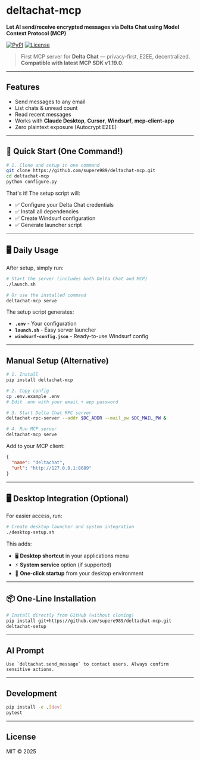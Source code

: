 # deltachat-mcp

**Let AI send/receive encrypted messages via Delta Chat using Model Context Protocol (MCP)**

[![PyPI](https://img.shields.io/pypi/v/deltachat-mcp)](https://pypi.org/project/deltachat-mcp/)
[![License](https://img.shields.io/badge/license-MIT-blue)](LICENSE)

> First MCP server for **Delta Chat** — privacy-first, E2EE, decentralized. **Compatible with latest MCP SDK v1.19.0**.

---

## Features

- Send messages to any email
- List chats & unread count
- Read recent messages
- Works with **Claude Desktop**, **Cursor**, **Windsurf**, **mcp-client-app**
- Zero plaintext exposure (Autocrypt E2EE)

---

## 🚀 Quick Start (One Command!)

```bash
# 1. Clone and setup in one command
git clone https://github.com/supere989/deltachat-mcp.git
cd deltachat-mcp
python configure.py
```

That's it! The setup script will:
- ✅ Configure your Delta Chat credentials
- ✅ Install all dependencies
- ✅ Create Windsurf configuration
- ✅ Generate launcher script

---

## 🖥️ Daily Usage

After setup, simply run:

```bash
# Start the server (includes both Delta Chat and MCP)
./launch.sh

# Or use the installed command
deltachat-mcp serve
```

The setup script generates:
- **`.env`** - Your configuration
- **`launch.sh`** - Easy server launcher
- **`windsurf-config.json`** - Ready-to-use Windsurf config

---

## Manual Setup (Alternative)

```bash
# 1. Install
pip install deltachat-mcp

# 2. Copy config
cp .env.example .env
# Edit .env with your email + app password

# 3. Start Delta Chat RPC server
deltachat-rpc-server --addr $DC_ADDR --mail_pw $DC_MAIL_PW &

# 4. Run MCP server
deltachat-mcp serve
```

Add to your MCP client:

```json
{
  "name": "deltachat",
  "url": "http://127.0.0.1:8089"
}
```

---

## 🖥️ Desktop Integration (Optional)

For easier access, run:

```bash
# Create desktop launcher and system integration
./desktop-setup.sh
```

This adds:
- 🖥️ **Desktop shortcut** in your applications menu
- ⚡ **System service** option (if supported)
- 🚀 **One-click startup** from your desktop environment

---

## 📦 One-Line Installation

```bash
# Install directly from GitHub (without cloning)
pip install git+https://github.com/supere989/deltachat-mcp.git
deltachat-setup
```

---

## AI Prompt

```text
Use `deltachat.send_message` to contact users. Always confirm sensitive actions.
```

---

## Development

```bash
pip install -e .[dev]
pytest
```

---

## License

MIT © 2025
